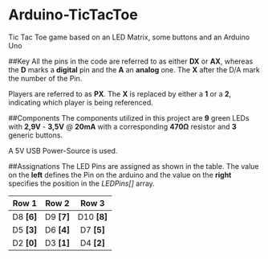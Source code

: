 # Arduino-TicTacToe
Tic Tac Toe game based on an LED Matrix, some buttons and an Arduino Uno

##Key
All the pins in the code are referred to as either **DX** or **AX**, whereas the **D** marks a **digital** pin and the **A** an **analog** one.
The **X** after the D/A mark the number of the Pin.

Players are referred to as **PX**. The **X** is replaced by either a **1** or a **2**, indicating which player is being referenced.

##Components
The components utilized in this project are **9** green LEDs with **2,9V** - **3,5V** @ **20mA** with a corresponding **470Ω** resistor and **3** generic buttons.

A 5V USB Power-Source is used.

##Assignations
The LED Pins are assigned as shown in the table.
The value on the **left** defines the Pin on the arduino and the value on the **right** specifies the position in the _LEDPins[]_ array.

| Row 1 | Row 2 | Row 3 |
|:-----:|:-----:|:-----:|
| D8 **[6]** | D9 **[7]** | D10 **[8]** |
| D5 **[3]** | D6 **[4]** | D7 **[5]** |
| D2 **[0]** | D3 **[1]** | D4 **[2]** |
